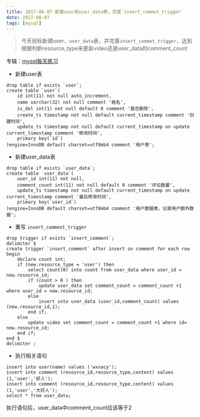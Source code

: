 ```yaml
---
title: 2017-08-07 新建user和user_data表，完善`insert_commet_trigger`
date: 2017-08-07
tags: [mysql]
---
```


> 今天目标新建user、`user_data`表，并完善`insert_commet_trigger`，达到根据判断resource_type来更新video还是user_data的comment_count

专辑：[mysql每天练习](/?p=/doc/mysql/mysql_daily.md)
- 新建user表
```mysql
drop table if exists `user`;
create table `user`(
    id int(11) not null auto_increment,
    name varchar(32) not null comment '姓名',
    is_del int(1) not null default 0 comment '是否删除',
    create_ts timestamp not null default current_timestamp comment '创建时间',
    update_ts timestamp not null default current_timestamp on update current_timestamp comment '修改时间',
    primary key(`id`)
)engine=InnoDB default charset=utf8mb4 comment '用户表';
```

- 新建user_data表
```mysql
drop table if exists `user_data`;
create table `user_data`(
    user_id int(11) not null,
    comment_count int(11) not null default 0 comment '评论数量',
    update_ts timestamp not null default current_timestamp on update current_timestamp comment '最后修改时间',
    primary key(`user_id`)
)engine=InnoDB default charset=utf8mb4 comment '用户数据表，记录用户额外数据';
```

- 重写 `insert_comment_trigger`
```mysql
drop trigger if exists `insert_comment`;
delimiter $
create trigger `insert_comment` after insert on comment for each row 
begin
    declare count int;
    if (new.resource_type = 'user') then
        select count(0) into count from user_data where user_id = new.resource_id;
        if (count > 0 ) then
            update user_data set comment_count = comment_count +1  where user_id = new.resource_id;
        else
            insert into user_data (user_id,comment_count) values (new.resource_id,1);
        end if;
    else
        update video set comment_count = comment_count +1 where id= new.resource_id;
    end if; 
end $
delimiter ;
```

- 执行相关语句
```mysql
insert into user(name) values ('wxnacy');
insert into comment (resource_id,resource_type,content) values (1,'user','好人');
insert into comment (resource_id,resource_type,content) values (1,'user','大好人');
select * from user_data;
```
执行语句后，user_data中comment_count应该等于2

